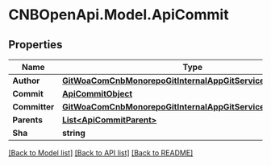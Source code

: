 # CNBOpenApi.Model.ApiCommit

## Properties

Name | Type | Description | Notes
------------ | ------------- | ------------- | -------------
**Author** | [**GitWoaComCnbMonorepoGitInternalAppGitServiceBffApiUserInfo**](GitWoaComCnbMonorepoGitInternalAppGitServiceBffApiUserInfo.md) |  | [optional] 
**Commit** | [**ApiCommitObject**](ApiCommitObject.md) |  | [optional] 
**Committer** | [**GitWoaComCnbMonorepoGitInternalAppGitServiceBffApiUserInfo**](GitWoaComCnbMonorepoGitInternalAppGitServiceBffApiUserInfo.md) |  | [optional] 
**Parents** | [**List&lt;ApiCommitParent&gt;**](ApiCommitParent.md) |  | [optional] 
**Sha** | **string** |  | [optional] 

[[Back to Model list]](../../README.md#documentation-for-models) [[Back to API list]](../../README.md#documentation-for-api-endpoints) [[Back to README]](../../README.md)

